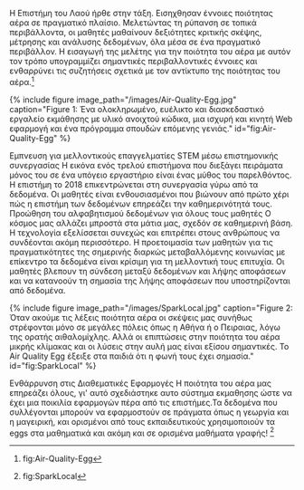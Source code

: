H Επιστήμη του Λαού ήρθε στην τάξη.
Εισηχθησαν έννοιες ποιότητας αέρα σε πραγματικό πλαίσιο.
Μελετώντας τη ρύπανση σε τοπικά περιβάλλοντα, οι μαθητές μαθαίνουν
δεξιότητες κριτικής σκέψης, μέτρησης και ανάλυσης δεδομένων, όλα μέσα 
σε ένα πραγματικό περιβάλλον. Η εισαγωγή της μελέτης για την ποιότητα
του αέρα με αυτόν τον τρόπο υπογραμμίζει σημαντικές περιβαλλοντικές 
έννοιες και ενθαρρύνει τις συζητήσεις σχετικά με τον αντίκτυπο της 
ποιότητας του αέρα.[^1] 

{% include figure image_path="/images/Air-Quality-Egg.jpg" caption="Figure 1: Ένα ολοκληρωμένο, ευέλικτο και διασκεδαστικό εργαλείο εκμάθησης με υλικό ανοιχτού κώδικα, μια ισχυρή και κινητή Web εφαρμογή και ένα πρόγραμμα σπουδών επόμενης γενιάς." id="fig:Air-Quality-Egg" %}

Εμπνευση για μελλοντικούς επαγγελματίες STEM μέσω επιστημονικής συνεργασίας
Η εικόνα ενός τρελού επιστήμονα που διεξάγει πειράματα μόνος του σε ένα υπόγειο
εργαστήριο είναι ένας μύθος του παρελθόντος. Η επιστήμη το 2018 επικεντρώνεται
στη συνεργασία γύρω από τα δεδομένα. Οι μαθητές είναι ενθουσιασμένοι που βιώνουν
από πρώτο χέρι πώς η επιστήμη των δεδομένων επηρεάζει την καθημερινότητά τους.
Προώθηση του αλφαβητισμού δεδομένων για όλους τους μαθητές
Ο κόσμος μας αλλάζει μπροστά στα μάτια μας, σχεδόν σε καθημερινή βάση. 
Η τεχνολογία εξελίσσεται συνεχώς και επιτρέπει στους ανθρώπους να συνδέονται ακόμη περισσότερο. 
Η προετοιμασία των μαθητών για τις πραγματικότητες της σημερινής διαρκώς μεταβαλλόμενης
κοινωνίας με επίκεντρο τα δεδομένα είναι κρίσιμη για τη μελλοντική τους επιτυχία. 
Οι μαθητές βλεπουν τη σύνδεση μεταξύ δεδομένων και λήψης αποφάσεων και να κατανοούν 
τη σημασία της λήψης αποφάσεων που υποστηρίζονται από δεδομένα.

{% include figure image_path="/images/SparkLocal.jpg" caption="Figure 2: Όταν ακούμε τις λέξεις ποιότητα αέρα οι σκέψεις μας συνήθως στρέφονται μόνο σε μεγάλες πόλεις όπως η Αθήνα ή ο Πειραιας,  λόγω της ορατής αιθαλομίχλης. Αλλά οι επιπτώσεις στην ποιότητα του αέρα μικρής κλίμακας και οι λύσεις στην αυλή μας είναι εξίσου σημαντικές. Το Air Quality Egg έξειξε στα παιδιά ότι η φωνή τους έχει σημασία." id="fig:SparkLocal" %}


Ενθάρρυνση στις Διαθεματικές Εφαρμογές
Η ποιότητα του αέρα μας επηρεάζει όλους, γι' αυτό σχεδιάστηκε αυτο σύστημα εκμαθησης
ώστε να έχει μια ποικιλία εφαρμογών πέρα από τις επιστήμες.Τα δεδομένα που συλλέγονται
μπορούν να εφαρμοστούν σε πράγματα όπως η γεωργία και η μαγειρική, και ορισμένοι από
τους εκπαιδευτικούς χρησιμοποιούν τα eggs στα μαθηματικά και ακόμη και σε ορισμένα μαθήματα γραφής! [^2]

[^1]: fig:Air-Quality-Egg

[^2]: fig:SparkLocal 
